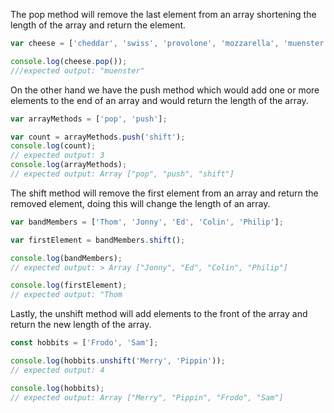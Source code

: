 The pop method will remove the last element from an array shortening the length of the array and return the element.
```javascript
var cheese = ['cheddar', 'swiss', 'provolone', 'mozzarella', 'muenster'];

console.log(cheese.pop());
///expected output: "muenster"
```
On the other hand we have the push method which would add one or more elements to the end of an array and would return the length of the array.
```javascript
var arrayMethods = ['pop', 'push'];

var count = arrayMethods.push('shift');
console.log(count);
// expected output: 3
console.log(arrayMethods);
// expected output: Array ["pop", "push", "shift"]
```
The shift method will remove the first element from an array and return the removed element, doing this will change the length of an array.
```javascript
var bandMembers = ['Thom', 'Jonny', 'Ed', 'Colin', 'Philip'];

var firstElement = bandMembers.shift();

console.log(bandMembers);
// expected output: > Array ["Jonny", "Ed", "Colin", "Philip"]

console.log(firstElement);
// expected output: "Thom
```
Lastly, the unshift method will add elements to the front of the array and return the new length of the array.
```javascript
const hobbits = ['Frodo', 'Sam'];

console.log(hobbits.unshift('Merry', 'Pippin'));
// expected output: 4

console.log(hobbits);
// expected output: Array ["Merry", "Pippin", "Frodo", "Sam"]

```
